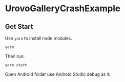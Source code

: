 # UrovoGalleryCrashExample 

## Get Start

Use `yarn` to install node modules. 

```
yarn 
``` 

Then run: 

```
yarn start
```

Open Android folder use Android Studio debug as it.
